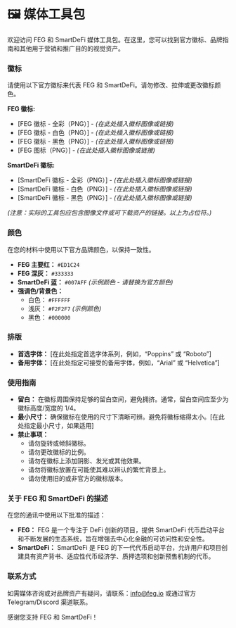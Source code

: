 # 🖼️ 媒体工具包

欢迎访问 FEG 和 SmartDeFi 媒体工具包。在这里，您可以找到官方徽标、品牌指南和其他用于营销和推广目的的视觉资产。

### **徽标**

请使用以下官方徽标来代表 FEG 和 SmartDeFi。请勿修改、拉伸或更改徽标颜色。

**FEG 徽标:**

*   [FEG 徽标 - 全彩（PNG）] - *(在此处插入徽标图像或链接)*
*   [FEG 徽标 - 白色（PNG）] - *(在此处插入徽标图像或链接)*
*   [FEG 徽标 - 黑色（PNG）] - *(在此处插入徽标图像或链接)*
*   [FEG 图标（PNG）] - *(在此处插入徽标图像或链接)*

**SmartDeFi 徽标:**

*   [SmartDeFi 徽标 - 全彩（PNG）] - *(在此处插入徽标图像或链接)*
*   [SmartDeFi 徽标 - 白色（PNG）] - *(在此处插入徽标图像或链接)*
*   [SmartDeFi 徽标 - 黑色（PNG）] - *(在此处插入徽标图像或链接)*

*(注意：实际的工具包应包含图像文件或可下载资产的链接。以上为占位符。)*

### **颜色**

在您的材料中使用以下官方品牌颜色，以保持一致性。

*   **FEG 主要红：** `#ED1C24`
*   **FEG 深灰：** `#333333`
*   **SmartDeFi 蓝：** `#007AFF` *(示例颜色 - 请替换为官方颜色)*
*   **强调色/背景色：**
    *   白色： `#FFFFFF`
    *   浅灰： `#F2F2F7` *(示例颜色)*
    *   黑色： `#000000`

### **排版**

*   **首选字体：** \[在此处指定首选字体系列，例如，“Poppins” 或 “Roboto”]
*   **备用字体：** \[在此处指定可接受的备用字体，例如，“Arial” 或 “Helvetica”]

### **使用指南**

*   **留白：** 在徽标周围保持足够的留白空间，避免拥挤。通常，留白空间应至少为徽标高度/宽度的 1/4。
*   **最小尺寸：** 确保徽标在使用的尺寸下清晰可辨。避免将徽标缩得太小。\[在此处指定最小尺寸，如果适用]
*   **禁止事项：**
    *   请勿旋转或倾斜徽标。
    *   请勿更改徽标的比例。
    *   请勿在徽标上添加阴影、发光或其他效果。
    *   请勿将徽标放置在可能使其难以辨认的繁忙背景上。
    *   请勿使用旧的或非官方的徽标版本。

### **关于 FEG 和 SmartDeFi 的描述**

在您的通讯中使用以下批准的描述：

*   **FEG：** FEG 是一个专注于 DeFi 创新的项目，提供 SmartDeFi 代币启动平台和不断发展的生态系统，旨在增强去中心化金融的可访问性和安全性。
*   **SmartDeFi：** SmartDeFi 是 FEG 的下一代代币启动平台，允许用户和项目创建具有资产背书、适应性代币经济学、质押选项和创新预售机制的代币。

### **联系方式**

如需媒体咨询或对品牌资产有疑问，请联系：[info@feg.io](mailto:info@feg.io) 或通过官方 Telegram/Discord 渠道联系。

感谢您支持 FEG 和 SmartDeFi！
